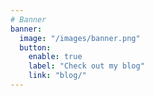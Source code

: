```yaml
---
# Banner
banner:
  image: "/images/banner.png"
  button:
    enable: true
    label: "Check out my blog"
    link: "blog/"
---
```

